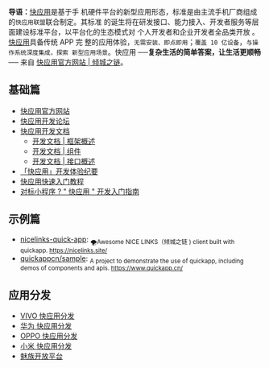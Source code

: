 **导语：**[快应用](https://nicelinks.site/post/5b5fb5bc615bf842b609105f)是基于手
机硬件平台的新型应用形态，标准是由主流手机厂商组成的`快应用联盟`联合制定。其标准
的诞生将在研发接口、能力接入、开发者服务等层面建设标准平台，以平台化的生态模式对
个人开发者和企业开发者全品类开放
。[快应用](https://nicelinks.site/post/5b5fb5bc615bf842b609105f)具备传统 APP 完
整的应用体验，`无需安装、即点即用`；`覆盖 10 亿设备`，`与操作系统深度集成，探索
新型应用场景`。快应用 ──**复杂生活的简单答案，让生活更顺畅** ── 来自
[快应用官方网站 | 倾城之链](https://nicelinks.site/post/5b5fb5bc615bf842b609105f)。

## 基础篇

* [快应用官方网站](https://www.quickapp.cn/)
* [快应用开发论坛](https://bbs.quickapp.cn/)
* [快应用开发文档](https://doc.quickapp.cn/)
  * [开发文档 | 框架概述](https://doc.quickapp.cn/framework/)
  * [开发文档 | 组件](https://doc.quickapp.cn/widgets/common-events.html)
  * [开发文档 | 接口概述](https://doc.quickapp.cn/features/)
* [「快应用」开发体验纪要](https://nice.lovejade.cn/zh/article/develop-quick-app-experience-notes.html)
* [快应用快速入门教程](https://juejin.im/post/5ab27d8e518825557e78485e)
* [对标小程序 ? " 快应用 " 开发入门指南](https://juejin.im/post/5ab26a1e6fb9a028b547c675)

## 示例篇

* [nicelinks-quick-app](https://github.com/nicejade/nicelinks-quick-app):
  <sub>🌪Awesome NICE LINKS（倾城之链 ) client built with quickapp.
  https://nicelinks.site/ </sub>
* [quickappcn/sample](https://github.com/quickappcn/sample): <sub>A project to
  demonstrate the use of quickapp, including demos of components and apis.
  https://www.quickapp.cn/ </sub>

## 应用分发

* [VIVO 快应用分发](https://dev.vivo.com.cn/distribute/quickApp)
* [华为 快应用分发](https://developer.huawei.com/consumer/cn/service/hms/fastapp.html)
* [OPPO 快应用分发](https://open.oppomobile.com/service/distribute#id=4)
* [小米 快应用分发](https://dev.mi.com/console/app/newapp.html)
* [魅族开放平台](https://open.flyme.cn/)
